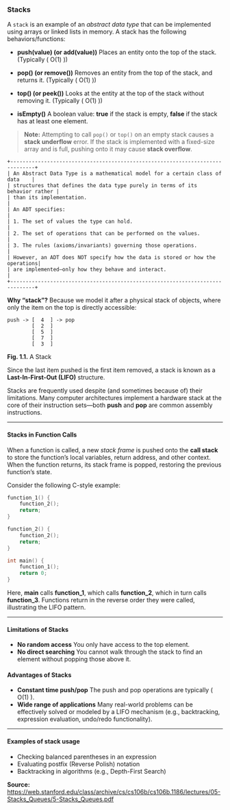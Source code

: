 ### **Stacks**

A `stack` is an example of an _abstract data type_ that can be implemented using arrays or linked lists in memory. A stack has the following behaviors/functions:

- **push(value) (or add(value))** Places an entity onto the top of the stack. (Typically \( O(1) \))

- **pop() (or remove())** Removes an entity from the top of the stack, and returns it. (Typically \( O(1) \))

- **top() (or peek())** Looks at the entity at the top of the stack without removing it. (Typically \( O(1) \))

- **isEmpty()** A boolean value: **true** if the stack is empty, **false** if the stack has at least one element.

> **Note:** Attempting to call `pop()` or `top()` on an empty stack causes a **stack underflow** error. If the stack is implemented with a fixed-size array and is full, pushing onto it may cause **stack overflow**.

```
+------------------------------------------------------------------------------+
| An Abstract Data Type is a mathematical model for a certain class of data    |
| structures that defines the data type purely in terms of its behavior rather |
| than its implementation.                                                     |
| An ADT specifies:                                                            |
| 1. The set of values the type can hold.                                      |
| 2. The set of operations that can be performed on the values.                |
| 3. The rules (axioms/invariants) governing those operations.                 |
| However, an ADT does NOT specify how the data is stored or how the operations|
| are implemented—only how they behave and interact.                           |
+------------------------------------------------------------------------------+
```

**Why “stack”?** Because we model it after a physical stack of objects, where only the item on the top is directly accessible:

```
push -> [  4  ] -> pop
        [  2  ]
        [  5  ]
        [  7  ]
        [  3  ]
```
**Fig. 1.1.** A Stack

Since the last item pushed is the first item removed, a stack is known as a **Last-In-First-Out (LIFO)** structure.

Stacks are frequently used despite (and sometimes because of) their limitations. Many computer architectures implement a hardware stack at the core of their instruction sets—both **push** and **pop** are common assembly instructions.

---

#### **Stacks in Function Calls**

When a function is called, a new _stack frame_ is pushed onto the **call stack** to store the function’s local variables, return address, and other context. When the function returns, its stack frame is popped, restoring the previous function’s state.

Consider the following C-style example:

```c
function_1() {
    function_2();
    return;
}

function_2() {
    function_2();
    return;
}

int main() {
    function_1();
    return 0;
}
```
Here, **main** calls **function_1**, which calls **function_2**, which in turn calls **function_3**. Functions return in the reverse order they were called, illustrating the LIFO pattern.

---

#### **Limitations of Stacks**

- **No random access**
  You only have access to the top element.
- **No direct searching**
  You cannot walk through the stack to find an element without popping those above it.

#### **Advantages of Stacks**

- **Constant time push/pop**
  The push and pop operations are typically \( O(1) \).
- **Wide range of applications**
  Many real-world problems can be effectively solved or modeled by a LIFO mechanism (e.g., backtracking, expression evaluation, undo/redo functionality).

---

####  **Examples of stack usage**
- Checking balanced parentheses in an expression
- Evaluating postfix (Reverse Polish) notation
- Backtracking in algorithms (e.g., Depth-First Search)


**Source:** https://web.stanford.edu/class/archive/cs/cs106b/cs106b.1186/lectures/05-Stacks_Queues/5-Stacks_Queues.pdf
